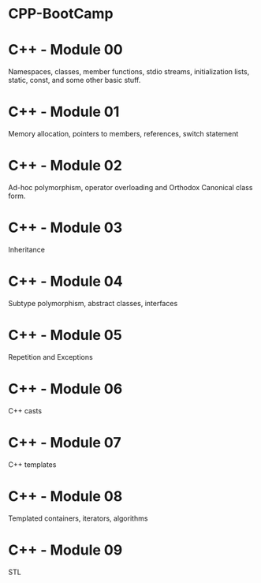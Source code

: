 # CPP-BootCamp



# C++ - Module 00
Namespaces, classes, member functions, stdio streams, initialization lists, static, const, and some other basic stuff.

# C++ - Module 01
Memory allocation, pointers to members, references, switch statement

# C++ - Module 02
Ad-hoc polymorphism, operator overloading and Orthodox Canonical class form.

# C++ - Module 03
Inheritance

# C++ - Module 04
Subtype polymorphism, abstract classes, interfaces

# C++ - Module 05
Repetition and Exceptions

# C++ - Module 06
C++ casts

# C++ - Module 07
C++ templates

# C++ - Module 08
Templated containers, iterators, algorithms

# C++ - Module 09
STL
